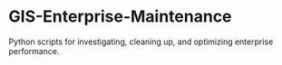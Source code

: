 # GIS-Enterprise-Maintenance
Python scripts for investigating, cleaning up, and optimizing enterprise performance.
